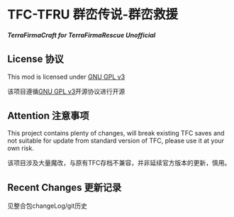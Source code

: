 # TFC-TFRU 群峦传说-群峦救援
##### TerraFirmaCraft for TerraFirmaRescue Unofficial

## License 协议

This mod is licensed under [GNU GPL v3](https://github.com/Deadrik/TFCraft/blob/master/license.txt)

该项目遵循[GNU GPL v3](https://github.com/Deadrik/TFCraft/blob/master/license.txt)开源协议进行开源

## Attention 注意事项
This project contains plenty of changes, will break existing TFC saves and not suitable for update from standard version of TFC, please use it at your own risk.

该项目涉及大量魔改，与原有TFC存档不兼容，并非延续官方版本的更新，慎用。

## Recent Changes 更新记录

见整合包changeLog/git历史